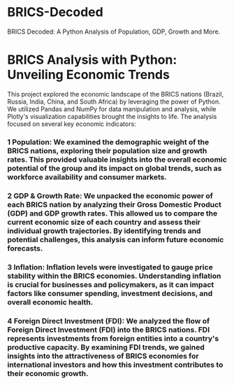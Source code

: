 # BRICS-Decoded
BRICS Decoded: A Python Analysis of Population, GDP, Growth and More.
<h1>BRICS Analysis with Python: Unveiling Economic Trends</h1>
This project explored the economic landscape of the BRICS nations (Brazil, Russia, India, China, and South Africa) by leveraging the power of Python. We utilized Pandas and NumPy for data manipulation and analysis, while Plotly's visualization capabilities brought the insights to life. The analysis focused on several key economic indicators:

<h3>1 Population: We examined the demographic weight of the BRICS nations, exploring their population size and growth rates. This provided valuable insights into the overall economic potential of the group and its impact on global trends, such as workforce availability and consumer markets.</h3>

<h3>2 GDP & Growth Rate: We unpacked the economic power of each BRICS nation by analyzing their Gross Domestic Product (GDP) and GDP growth rates. This allowed us to compare the current economic size of each country and assess their individual growth trajectories. By identifying trends and potential challenges, this analysis can inform future economic forecasts.</h3>

<h3>3 Inflation: Inflation levels were investigated to gauge price stability within the BRICS economies. Understanding inflation is crucial for businesses and policymakers, as it can impact factors like consumer spending, investment decisions, and overall economic health.</h3>

<h3>4 Foreign Direct Investment (FDI): We analyzed the flow of Foreign Direct Investment (FDI) into the BRICS nations. FDI represents investments from foreign entities into a country's productive capacity. By examining FDI trends, we gained insights into the attractiveness of BRICS economies for international investors and how this investment contributes to their economic growth.</h3>

